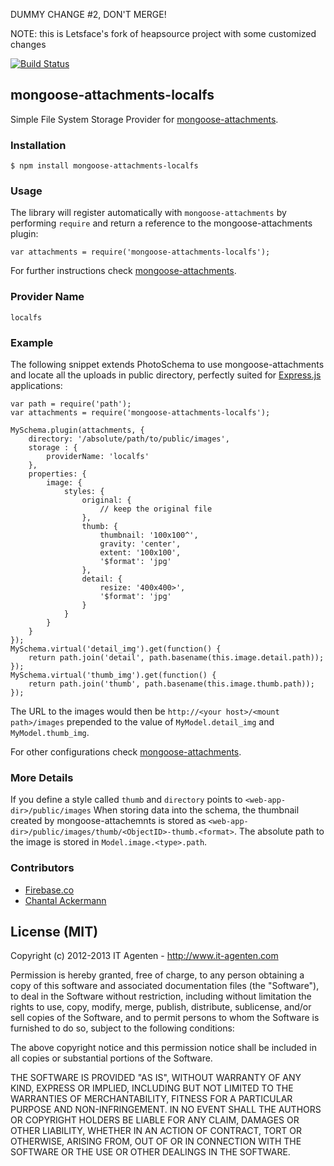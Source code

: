 DUMMY CHANGE #2, DON'T MERGE!

NOTE: this is Letsface's fork of heapsource project with some customized changes

[![Build Status](http://letsface.dnsd.me:8080/buildStatus/icon?job=mongoose-attachments-localfs)](http://letsface.dnsd.me:8080/view/All/job/mongoose-attachments-localfs/)

## mongoose-attachments-localfs

Simple File System Storage Provider for [mongoose-attachments](https://github.com/firebaseco/mongoose-attachments).

### Installation

    $ npm install mongoose-attachments-localfs

### Usage

The library will register automatically with `mongoose-attachments` by performing `require` and
return a reference to the mongoose-attachments plugin:

    var attachments = require('mongoose-attachments-localfs');

For further instructions check [mongoose-attachments](https://github.com/firebaseco/mongoose-attachments).

### Provider Name

    localfs

### Example

The following snippet extends PhotoSchema to use mongoose-attachments and locate all the uploads in public directory, perfectly suited for [Express.js](http://expressjs.com) applications:

    var path = require('path');
    var attachments = require('mongoose-attachments-localfs');
    
    MySchema.plugin(attachments, {
        directory: '/absolute/path/to/public/images',
        storage : {
            providerName: 'localfs'
        },
        properties: {
            image: {
                styles: {
                    original: {
                        // keep the original file
                    },
                    thumb: {
                        thumbnail: '100x100^',
                        gravity: 'center',
                        extent: '100x100',
                        '$format': 'jpg'
                    },
                    detail: {
                        resize: '400x400>',
                        '$format': 'jpg'
                    }
                }
            }
        }
    });
    MySchema.virtual('detail_img').get(function() {
        return path.join('detail', path.basename(this.image.detail.path));
    });
    MySchema.virtual('thumb_img').get(function() {
        return path.join('thumb', path.basename(this.image.thumb.path));
    });

The URL to the images would then be `http://<your host>/<mount path>/images` prepended to the value of `MyModel.detail_img` and `MyModel.thumb_img`.

For other configurations check [mongoose-attachments](https://github.com/firebaseco/mongoose-attachments).

### More Details

If you define a style called `thumb` and `directory` points to `<web-app-dir>/public/images`
When storing data into the schema, the thumbnail created by mongoose-attachemnts is stored as `<web-app-dir>/public/images/thumb/<ObjectID>-thumb.<format>`.
The absolute path to the image is stored in `Model.image.<type>.path`.

### Contributors

* [Firebase.co](https://github.com/firebaseco)
* [Chantal Ackermann](https://github.com/nuarhu)

## License (MIT)

Copyright (c) 2012-2013 IT Agenten - http://www.it-agenten.com

Permission is hereby granted, free of charge, to any person obtaining a copy of this software and associated documentation files (the "Software"), to deal in the Software without restriction, including without limitation the rights to use, copy, modify, merge, publish, distribute, sublicense, and/or sell copies of the Software, and to permit persons to whom the Software is furnished to do so, subject to the following conditions:

The above copyright notice and this permission notice shall be included in all copies or substantial portions of the Software.

THE SOFTWARE IS PROVIDED "AS IS", WITHOUT WARRANTY OF ANY KIND, EXPRESS OR IMPLIED, INCLUDING BUT NOT LIMITED TO THE WARRANTIES OF MERCHANTABILITY, FITNESS FOR A PARTICULAR PURPOSE AND NON-INFRINGEMENT. IN NO EVENT SHALL THE AUTHORS OR COPYRIGHT HOLDERS BE LIABLE FOR ANY CLAIM, DAMAGES OR OTHER LIABILITY, WHETHER IN AN ACTION OF CONTRACT, TORT OR OTHERWISE, ARISING FROM, OUT OF OR IN CONNECTION WITH THE SOFTWARE OR THE USE OR OTHER DEALINGS IN THE SOFTWARE.

